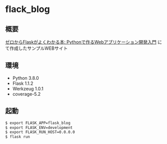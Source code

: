 # flack_blog

## 概要

[ゼロからFlaskがよくわかる本: Pythonで作るWebアプリケーション開発入門](https://www.amazon.co.jp/%E3%82%BC%E3%83%AD%E3%81%8B%E3%82%89Flask%E3%81%8C%E3%82%88%E3%81%8F%E3%82%8F%E3%81%8B%E3%82%8B%E6%9C%AC-%E6%9C%AC%E7%94%B0%E5%B4%87%E6%99%BA-ebook/dp/B07F2X9GRQ) にて作成したサンプルWEBサイト

## 環境

- Python 3.8.0
- Flask 1.1.2
- Werkzeug 1.0.1
- coverage-5.2

## 起動

```sh
$ export FLASK_APP=flask_blog
$ export FLASK_ENV=development
$ export FLASK_RUN_HOST=0.0.0.0
$ flask run
```
